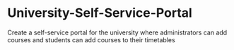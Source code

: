 # University-Self-Service-Portal
Create a self-service portal for the university where administrators can add courses and students can add courses to their timetables
